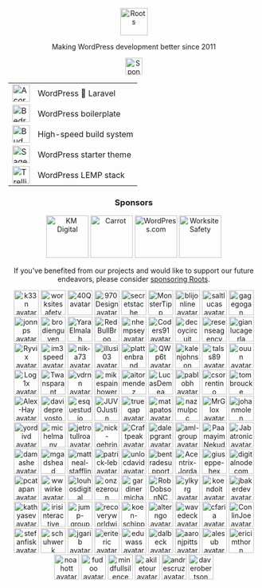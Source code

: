 <p align="center">
  <a href="https://roots.io/">
    <img alt="Roots" src="https://cdn.roots.io/app/uploads/logo-roots.svg" height="55">
  </a>
</p>
<p align="center">Making WordPress development better since 2011</p>


<p align="center"><a href="https://github.com/sponsors/roots"><img height="34" src="https://img.shields.io/badge/sponsor%20roots-525ddc?logo=github&logoColor=ffffff&message=test" alt="Sponsor Roots"></a></p>

<div align="center">
<table>
  <tr>
    <td><a href="https://roots.io/acorn/"><img src="https://cdn.roots.io/app/uploads/logo-acorn.svg" height="35" alt="Acorn"></a></td>
    <td>WordPress 🤝 Laravel</td>
  </tr>
  <tr>
    <td><a href="https://roots.io/bedrock/"><img src="https://cdn.roots.io/app/uploads/logo-bedrock.svg" height="35" alt="Bedrock"></a></td>
    <td>WordPress boilerplate</td>
  </tr>
  <tr>
    <td><a href="https://bud.js.org/"><img src="https://cdn.roots.io/app/uploads/logo-bud.svg" height="35" alt="Bud"></a></td>
    <td>High-speed build system</td>
  </tr>
  <tr>
    <td><a href="https://roots.io/sage/"><img src="https://cdn.roots.io/app/uploads/logo-sage.svg" height="35" alt="Sage"></a></td>
    <td>WordPress starter theme</td>
  </tr>
  <tr>
    <td><a href="https://roots.io/trellis/"><img src="https://cdn.roots.io/app/uploads/logo-trellis.svg" height="35" alt="Trellis"></a></td>
    <td>WordPress LEMP stack</td>
  </tr>
</table>
</div>

<div align="center">
  
### Sponsors

<a href="https://k-m.com/"><img src="https://cdn.roots.io/app/uploads/km-digital.svg" alt="KM Digital" height="85"></a> <a href="https://carrot.com/"><img src="https://cdn.roots.io/app/uploads/carrot.svg" alt="Carrot" height="85"></a> <a href="https://wordpress.com/"><img src="https://cdn.roots.io/app/uploads/wordpress.svg" alt="WordPress.com" height="85"></a> <a href="https://worksitesafety.ca/careers/"><img src="https://cdn.roots.io/app/uploads/worksite-safety.svg" alt="Worksite Safety" height="85"></a> 

</div>

<div align="center">
  
If you've benefited from our projects and would like to support our future endeavors, please consider [sponsoring Roots](https://github.com/sponsors/roots).
  
</div>

<div align="center">

<!-- replace-sponsors-start -->
<a title="k33n" href="https://github.com/k33n"><img src="https://avatars.githubusercontent.com/u/2707955?u=ff652a389e3d2a54ef4df8ab20691127357cf9cf&v=4" width="50" alt="k33n avatar"></a> <a title="worksitesafety" href="https://github.com/worksitesafety"><img src="https://avatars.githubusercontent.com/u/15806912?v=4" width="50" alt="worksitesafety avatar"></a> <a title="40Q" href="https://github.com/40Q"><img src="https://avatars.githubusercontent.com/u/14115862?v=4" width="50" alt="40Q avatar"></a> <a title="970Design" href="https://github.com/970Design"><img src="https://avatars.githubusercontent.com/u/52669841?u=60410c92528752c797317c20aae575637c6ad14e&v=4" width="50" alt="970Design avatar"></a> <a title="secretstache" href="https://github.com/secretstache"><img src="https://avatars.githubusercontent.com/u/8440338?v=4" width="50" alt="secretstache avatar"></a> <a title="MonsterTipp" href="https://github.com/MonsterTipp"><img src="https://avatars.githubusercontent.com/u/20113622?v=4" width="50" alt="MonsterTipp avatar"></a> <a title="blijonline" href="https://github.com/blijonline"><img src="https://avatars.githubusercontent.com/u/25515495?u=0a282acf1b697d88322b630c451e5b4be54ad058&v=4" width="50" alt="blijonline avatar"></a> <a title="saltlucas" href="https://github.com/saltlucas"><img src="https://avatars.githubusercontent.com/u/28120534?v=4" width="50" alt="saltlucas avatar"></a> <a title="gagegogan" href="https://github.com/gagegogan"><img src="https://avatars.githubusercontent.com/u/10763068?u=e2f8a85f988171e45445438adad649f1db721dd1&v=4" width="50" alt="gagegogan avatar"></a> <a title="jonnps" href="https://github.com/jonnps"><img src="https://avatars.githubusercontent.com/u/15981500?u=6be870c18f1673cd6b5f2c408ed8d08751a27fe3&v=4" width="50" alt="jonnps avatar"></a> <a title="brodienguyen" href="https://github.com/brodienguyen"><img src="https://avatars.githubusercontent.com/u/32996052?u=f472236cde92f4cd71ebd6ac8a43c999c0ba5336&v=4" width="50" alt="brodienguyen avatar"></a> <a title="YaraElmalah" href="https://github.com/YaraElmalah"><img src="https://avatars.githubusercontent.com/u/63939220?u=b6cfa7c24c3a77898d0dd0b9bce83c74bf5d71b6&v=4" width="50" alt="YaraElmalah avatar"></a> <a title="RedBullBroo" href="https://github.com/RedBullBroo"><img src="https://avatars.githubusercontent.com/u/94714002?v=4" width="50" alt="RedBullBroo avatar"></a> <a title="nhempsey" href="https://github.com/nhempsey"><img src="https://avatars.githubusercontent.com/u/109093427?u=839e5c22e699ab2405f94e9ef040afbfe88ddd46&v=4" width="50" alt="nhempsey avatar"></a> <a title="Coders91" href="https://github.com/Coders91"><img src="https://avatars.githubusercontent.com/u/149273414?v=4" width="50" alt="Coders91 avatar"></a> <a title="decoycircuit" href="https://github.com/decoycircuit"><img src="https://avatars.githubusercontent.com/u/158480163?v=4" width="50" alt="decoycircuit avatar"></a> <a title="resenseagency" href="https://github.com/resenseagency"><img src="https://avatars.githubusercontent.com/u/159588051?v=4" width="50" alt="resenseagency avatar"></a> <a title="gianlucagerla" href="https://github.com/gianlucagerla"><img src="https://avatars.githubusercontent.com/u/35303689?v=4" width="50" alt="gianlucagerla avatar"></a> <a title="Ryvix" href="https://github.com/Ryvix"><img src="https://avatars.githubusercontent.com/u/36013493?v=4" width="50" alt="Ryvix avatar"></a> <a title="im3speed" href="https://github.com/im3speed"><img src="https://avatars.githubusercontent.com/u/37561061?v=4" width="50" alt="im3speed avatar"></a> <a title="nik-a73" href="https://github.com/nik-a73"><img src="https://avatars.githubusercontent.com/u/52332046?v=4" width="50" alt="nik-a73 avatar"></a> <a title="illusi03" href="https://github.com/illusi03"><img src="https://avatars.githubusercontent.com/u/52351532?u=0bf7f365c6e5ebec12a4664ca23f61c9eec61654&v=4" width="50" alt="illusi03 avatar"></a> <a title="plattenbrand" href="https://github.com/plattenbrand"><img src="https://avatars.githubusercontent.com/u/56438139?u=d02b6f8dd384d563b96ae59cfb47968686af2395&v=4" width="50" alt="plattenbrand avatar"></a> <a title="QWp6t" href="https://github.com/QWp6t"><img src="https://avatars.githubusercontent.com/u/2104321?u=1cb455698261d5a8fa13459696990383e85b09c2&v=4" width="50" alt="QWp6t avatar"></a> <a title="kalenjohnson" href="https://github.com/kalenjohnson"><img src="https://avatars.githubusercontent.com/u/2036520?v=4" width="50" alt="kalenjohnson avatar"></a> <a title="talss89" href="https://github.com/talss89"><img src="https://avatars.githubusercontent.com/u/1142987?u=a7e2ba40b6635a88ea2b8cfad7503086ed5a162d&v=4" width="50" alt="talss89 avatar"></a> <a title="ouun" href="https://github.com/ouun"><img src="https://avatars.githubusercontent.com/u/32090713?u=ab9f2988c778a8218d7b1a9c61284b1377163d15&v=4" width="50" alt="ouun avatar"></a> <a title="Log1x" href="https://github.com/Log1x"><img src="https://avatars.githubusercontent.com/u/5745907?u=9d529ceb464d5f533512c3d7e39620cf6954b398&v=4" width="50" alt="Log1x avatar"></a> <a title="Twansparant" href="https://github.com/Twansparant"><img src="https://avatars.githubusercontent.com/u/2317592?v=4" width="50" alt="Twansparant avatar"></a> <a title="vdrnn" href="https://github.com/vdrnn"><img src="https://avatars.githubusercontent.com/u/58754?u=1ddec10a7e05a511efd10c887d1e6f00d4d66e79&v=4" width="50" alt="vdrnn avatar"></a> <a title="mikespainhower" href="https://github.com/mikespainhower"><img src="https://avatars.githubusercontent.com/u/1013494?v=4" width="50" alt="mikespainhower avatar"></a> <a title="aitormendez" href="https://github.com/aitormendez"><img src="https://avatars.githubusercontent.com/u/2788577?u=b9e2da117bf787f8ea93b79da78c62bfaa2555fe&v=4" width="50" alt="aitormendez avatar"></a> <a title="LucasDemea" href="https://github.com/LucasDemea"><img src="https://avatars.githubusercontent.com/u/22429540?v=4" width="50" alt="LucasDemea avatar"></a> <a title="pablobh" href="https://github.com/pablobh"><img src="https://avatars.githubusercontent.com/u/23288307?u=5529c54b4cc5a6696f1c51ac20226fc75d54f6b3&v=4" width="50" alt="pablobh avatar"></a> <a title="csorrentino" href="https://github.com/csorrentino"><img src="https://avatars.githubusercontent.com/u/24258825?u=32648672e2019b559767a9c35c6a236e5ac1b52e&v=4" width="50" alt="csorrentino avatar"></a> <a title="tombroucke" href="https://github.com/tombroucke"><img src="https://avatars.githubusercontent.com/u/24292260?v=4" width="50" alt="tombroucke avatar"></a> <a title="Alex-Hay" href="https://github.com/Alex-Hay"><img src="https://avatars.githubusercontent.com/u/27311071?u=4940c5cf99aa5016164cb590d51dca2d5f57b947&v=4" width="50" alt="Alex-Hay avatar"></a> <a title="davideprevosto" href="https://github.com/davideprevosto"><img src="https://avatars.githubusercontent.com/u/28837345?v=4" width="50" alt="davideprevosto avatar"></a> <a title="esquestudio" href="https://github.com/esquestudio"><img src="https://avatars.githubusercontent.com/u/29219386?u=f2b02cc0513543edb40eab7f27bc650e35a4ac8f&v=4" width="50" alt="esquestudio avatar"></a> <a title="JUVOJustin" href="https://github.com/JUVOJustin"><img src="https://avatars.githubusercontent.com/u/30726576?u=d5316f5b169c951dae3b3a73c9288a16c2a2c5ae&v=4" width="50" alt="JUVOJustin avatar"></a> <a title="trueqap" href="https://github.com/trueqap"><img src="https://avatars.githubusercontent.com/u/32407751?u=2c253c24a8bb04b4d653dde0312300532e96bda9&v=4" width="50" alt="trueqap avatar"></a> <a title="matapatos" href="https://github.com/matapatos"><img src="https://avatars.githubusercontent.com/u/7942653?u=7f25a56582cd09480da1ba9b6f2a96ea8d4e5cb8&v=4" width="50" alt="matapatos avatar"></a> <a title="nazmulpcc" href="https://github.com/nazmulpcc"><img src="https://avatars.githubusercontent.com/u/8166346?u=761017b95d26dc8086bed7813ce2546af9223eae&v=4" width="50" alt="nazmulpcc avatar"></a> <a title="MrGlox" href="https://github.com/MrGlox"><img src="https://avatars.githubusercontent.com/u/8365856?u=6cccb43f1cea53c4a037f5a4e56575b3892fb6de&v=4" width="50" alt="MrGlox avatar"></a> <a title="johanmolen" href="https://github.com/johanmolen"><img src="https://avatars.githubusercontent.com/u/8382746?u=518ff6f7b82a4f82e0b7b5986a807bf3eb2d6efa&v=4" width="50" alt="johanmolen avatar"></a> <a title="yordivd" href="https://github.com/yordivd"><img src="https://avatars.githubusercontent.com/u/8969062?u=3bae1ff7875eaa9a657d68737e54e55c69d7017e&v=4" width="50" alt="yordivd avatar"></a> <a title="michelmany" href="https://github.com/michelmany"><img src="https://avatars.githubusercontent.com/u/9570704?u=181725d63ff71a01933e80c4408674048114d1dc&v=4" width="50" alt="michelmany avatar"></a> <a title="jetrotullroa" href="https://github.com/jetrotullroa"><img src="https://avatars.githubusercontent.com/u/11061931?u=fb3abc45cddd5a127ce22477a243aba7723f957d&v=4" width="50" alt="jetrotullroa avatar"></a> <a title="nick-gehring" href="https://github.com/nick-gehring"><img src="https://avatars.githubusercontent.com/u/11181313?u=3a4f88824427d608eef683507e869713307f0891&v=4" width="50" alt="nick-gehring avatar"></a> <a title="Craftpeak" href="https://github.com/Craftpeak"><img src="https://avatars.githubusercontent.com/u/12038419?v=4" width="50" alt="Craftpeak avatar"></a> <a title="dalepgrant" href="https://github.com/dalepgrant"><img src="https://avatars.githubusercontent.com/u/12812394?u=174bc8a292e88c3125ee75162fff44d19f64aa79&v=4" width="50" alt="dalepgrant avatar"></a> <a title="aml-group" href="https://github.com/aml-group"><img src="https://avatars.githubusercontent.com/u/14891376?v=4" width="50" alt="aml-group avatar"></a> <a title="PaamayimNekudotayim" href="https://github.com/PaamayimNekudotayim"><img src="https://avatars.githubusercontent.com/u/16152339?v=4" width="50" alt="PaamayimNekudotayim avatar"></a> <a title="Jabatronic" href="https://github.com/Jabatronic"><img src="https://avatars.githubusercontent.com/u/17615122?v=4" width="50" alt="Jabatronic avatar"></a> <a title="damashe" href="https://github.com/damashe"><img src="https://avatars.githubusercontent.com/u/17675966?v=4" width="50" alt="damashe avatar"></a> <a title="mgadshead" href="https://github.com/mgadshead"><img src="https://avatars.githubusercontent.com/u/63749465?v=4" width="50" alt="mgadshead avatar"></a> <a title="mattneal-stafflink" href="https://github.com/mattneal-stafflink"><img src="https://avatars.githubusercontent.com/u/68095856?u=37479c87fcdaef82a82c03a13d8df38c4bb3202b&v=4" width="50" alt="mattneal-stafflink avatar"></a> <a title="patrick-leb" href="https://github.com/patrick-leb"><img src="https://avatars.githubusercontent.com/u/68301566?v=4" width="50" alt="patrick-leb avatar"></a> <a title="unlocdavid" href="https://github.com/unlocdavid"><img src="https://avatars.githubusercontent.com/u/75703724?u=1accfe6f96317dceab02d2b8081d7bfba0f2fb04&v=4" width="50" alt="unlocdavid avatar"></a> <a title="bentradesupport" href="https://github.com/bentradesupport"><img src="https://avatars.githubusercontent.com/u/79239609?u=c1b8283876941915c57bb6b848e61a5eb99089c0&v=4" width="50" alt="bentradesupport avatar"></a> <a title="Acentrix-Jordan" href="https://github.com/Acentrix-Jordan"><img src="https://avatars.githubusercontent.com/u/82440016?u=74b1cdfc14677c7d82d2e722f95fea72bf80d890&v=4" width="50" alt="Acentrix-Jordan avatar"></a> <a title="giuseppe-hex" href="https://github.com/giuseppe-hex"><img src="https://avatars.githubusercontent.com/u/84968815?u=ae73c2823ebd8b26d6b51f18235fe7e3e3e414b4&v=4" width="50" alt="giuseppe-hex avatar"></a> <a title="digitalnodecom" href="https://github.com/digitalnodecom"><img src="https://avatars.githubusercontent.com/u/88101276?v=4" width="50" alt="digitalnodecom avatar"></a> <a title="pcatapan" href="https://github.com/pcatapan"><img src="https://avatars.githubusercontent.com/u/91490355?u=3b242d41bb379712a610d12af54302ab41557441&v=4" width="50" alt="pcatapan avatar"></a> <a title="wwwirke" href="https://github.com/wwwirke"><img src="https://avatars.githubusercontent.com/u/106389739?v=4" width="50" alt="wwwirke avatar"></a> <a title="louhosdigital" href="https://github.com/louhosdigital"><img src="https://avatars.githubusercontent.com/u/122445274?v=4" width="50" alt="louhosdigital avatar"></a> <a title="onzezeroun" href="https://github.com/onzezeroun"><img src="https://avatars.githubusercontent.com/u/149196808?u=f8f15fa5339f4bdc5d046021af48829984f1b5fa&v=4" width="50" alt="onzezeroun avatar"></a> <a title="gardinermichael" href="https://github.com/gardinermichael"><img src="https://avatars.githubusercontent.com/u/34581105?u=c450212b81516a8790c655693231bd9245dfaa18&v=4" width="50" alt="gardinermichael avatar"></a> <a title="RobDobsonNC" href="https://github.com/RobDobsonNC"><img src="https://avatars.githubusercontent.com/u/37338338?v=4" width="50" alt="RobDobsonNC avatar"></a> <a title="ylkyrg" href="https://github.com/ylkyrg"><img src="https://avatars.githubusercontent.com/u/37457972?v=4" width="50" alt="ylkyrg avatar"></a> <a title="koendoit" href="https://github.com/koendoit"><img src="https://avatars.githubusercontent.com/u/40610014?v=4" width="50" alt="koendoit avatar"></a> <a title="jbakerdev" href="https://github.com/jbakerdev"><img src="https://avatars.githubusercontent.com/u/40899742?v=4" width="50" alt="jbakerdev avatar"></a> <a title="kathyasev" href="https://github.com/kathyasev"><img src="https://avatars.githubusercontent.com/u/42622039?v=4" width="50" alt="kathyasev avatar"></a> <a title="irisinteractive" href="https://github.com/irisinteractive"><img src="https://avatars.githubusercontent.com/u/44177442?v=4" width="50" alt="irisinteractive avatar"></a> <a title="jump-group" href="https://github.com/jump-group"><img src="https://avatars.githubusercontent.com/u/47659662?v=4" width="50" alt="jump-group avatar"></a> <a title="recoveryworldwide" href="https://github.com/recoveryworldwide"><img src="https://avatars.githubusercontent.com/u/47904200?v=4" width="50" alt="recoveryworldwide avatar"></a> <a title="koen-schipper" href="https://github.com/koen-schipper"><img src="https://avatars.githubusercontent.com/u/56150397?u=ce5df00ba25c036451cee95ab0bace36b099cb38&v=4" width="50" alt="koen-schipper avatar"></a> <a title="alterngo" href="https://github.com/alterngo"><img src="https://avatars.githubusercontent.com/u/62350542?v=4" width="50" alt="alterngo avatar"></a> <a title="wavedeck" href="https://github.com/wavedeck"><img src="https://avatars.githubusercontent.com/u/62691352?u=fdff4db1cd6f24e928d352c016f5f0a5e291753a&v=4" width="50" alt="wavedeck avatar"></a> <a title="cfaria" href="https://github.com/cfaria"><img src="https://avatars.githubusercontent.com/u/756658?u=c82fb37360cdfc7ffcff07b48b139f4123252b1c&v=4" width="50" alt="cfaria avatar"></a> <a title="ConlinJoe" href="https://github.com/ConlinJoe"><img src="https://avatars.githubusercontent.com/u/792179?u=c0ec51095088bf295ee860a337a7efed8f78e8d4&v=4" width="50" alt="ConlinJoe avatar"></a> <a title="stefanfisk" href="https://github.com/stefanfisk"><img src="https://avatars.githubusercontent.com/u/827773?v=4" width="50" alt="stefanfisk avatar"></a> <a title="schuhwerk" href="https://github.com/schuhwerk"><img src="https://avatars.githubusercontent.com/u/865652?u=c29d7619773d9f40fe77e9a02b0a0f73a6cb1026&v=4" width="50" alt="schuhwerk avatar"></a> <a title="jgarib" href="https://github.com/jgarib"><img src="https://avatars.githubusercontent.com/u/926509?v=4" width="50" alt="jgarib avatar"></a> <a title="eriteric" href="https://github.com/eriteric"><img src="https://avatars.githubusercontent.com/u/967902?v=4" width="50" alt="eriteric avatar"></a> <a title="eduwass" href="https://github.com/eduwass"><img src="https://avatars.githubusercontent.com/u/1070495?u=d1659f587ea62d59a59c51cece4ec09a68bc5f64&v=4" width="50" alt="eduwass avatar"></a> <a title="dalbeck" href="https://github.com/dalbeck"><img src="https://avatars.githubusercontent.com/u/1183770?v=4" width="50" alt="dalbeck avatar"></a> <a title="aaronjpitts" href="https://github.com/aaronjpitts"><img src="https://avatars.githubusercontent.com/u/1204631?u=d948e5c58869e7719feadbb2cd87a5d711076c81&v=4" width="50" alt="aaronjpitts avatar"></a> <a title="alesub" href="https://github.com/alesub"><img src="https://avatars.githubusercontent.com/u/1220806?v=4" width="50" alt="alesub avatar"></a> <a title="ericimthorn" href="https://github.com/ericimthorn"><img src="https://avatars.githubusercontent.com/u/1276200?v=4" width="50" alt="ericimthorn avatar"></a> <a title="noahott" href="https://github.com/noahott"><img src="https://avatars.githubusercontent.com/u/1277799?u=a576ace762b18b877d0ed467d53f5e7003c0605e&v=4" width="50" alt="noahott avatar"></a> <a title="fudoo" href="https://github.com/fudoo"><img src="https://avatars.githubusercontent.com/u/1293595?v=4" width="50" alt="fudoo avatar"></a> <a title="mindfullsilence" href="https://github.com/mindfullsilence"><img src="https://avatars.githubusercontent.com/u/1510718?v=4" width="50" alt="mindfullsilence avatar"></a> <a title="akiletour" href="https://github.com/akiletour"><img src="https://avatars.githubusercontent.com/u/1524422?u=a3834b0e4b1f09edad09fb5a814cafcf1b4ffc72&v=4" width="50" alt="akiletour avatar"></a> <a title="andrescruz" href="https://github.com/andrescruz"><img src="https://avatars.githubusercontent.com/u/1588233?v=4" width="50" alt="andrescruz avatar"></a> <a title="daverobertson" href="https://github.com/daverobertson"><img src="https://avatars.githubusercontent.com/u/28947?v=4" width="50" alt="daverobertson avatar"></a>
<!-- replace-sponsors-end -->

</div>
